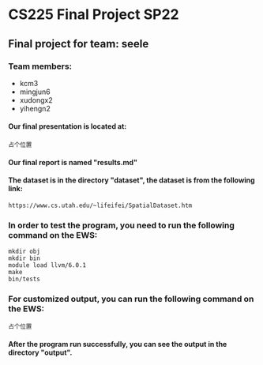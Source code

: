 # CS225 Final Project SP22

## Final project for team: seele

### Team members:

* kcm3
* mingjun6
* xudongx2
* yihengn2

#### Our final presentation is located at:

    占个位置

#### Our final report is named "results.md"

#### The dataset is in the directory "dataset", the dataset is from the following link:

    https://www.cs.utah.edu/~lifeifei/SpatialDataset.htm

### In order to test the program, you need to run the following command on the EWS:

    mkdir obj
    mkdir bin
    module load llvm/6.0.1
    make
    bin/tests

### For customized output, you can run the following command on the EWS:

    占个位置

#### After the program run successfully, you can see the output in the directory "output".

